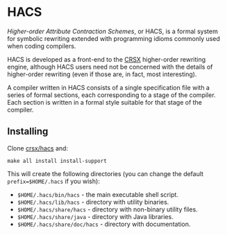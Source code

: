 HACS
====

*Higher-order Attribute Contraction Schemes*, or HACS, is a formal system for symbolic rewriting extended with programming idioms commonly used when coding compilers.

HACS is developed as a front-end to the [CRSX](http://crsx.org) higher-order rewriting engine, although HACS users need not be concerned with the details of higher-order rewriting (even if those are, in fact, most interesting).

A compiler written in HACS consists of a single specification file with a series of formal sections, each corresponding to a stage of the compiler. Each section is written in a formal style suitable for that stage of the compiler.

Installing
----------

Clone [crsx/hacs](https://github.com/crsx/hacs) and:

```
make all install install-support
```

This will create the following directories (you can change the default `prefix=$HOME/.hacs` if you wish):

* `$HOME/.hacs/bin/hacs` - the main executable shell script.
* `$HOME/.hacs/lib/hacs` - directory with utility binaries.
* `$HOME/.hacs/share/hacs` - directory with non-binary utility files.
* `$HOME/.hacs/share/java` - directory with Java libraries.
* `$HOME/.hacs/share/doc/hacs` - directory with documentation.
